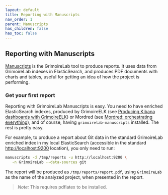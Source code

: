 ```yaml
---
layout: default
title: Reporting with Manuscripts
nav_order: 1
parent: Manuscripts
has_children: false
has_toc: false
---
```



## Reporting with Manuscripts

[Manuscripts](https://github.com/chaoss/grimoirelab-manuscripts) is the GrimoireLab tool
to produce reports.
It uses data from GrimoireLab indexes in ElasticSearch, and produces PDF documents with charts and tables, useful for getting an idea of how the project is performing.

### Get your first report

Reporting with GrimoireLab Manuscripts is easy. You need to have enriched ElasticSearch indexes, produced by GrimoireELK (see [Producing Kibana dashboards with GrimoireELK](/grimoireelk/intro.md)) or Mordred (see [Mordred: orchestrating everything](/mordred/intro.md)), and of course, having `grimoirelab-manuscripts` installed. The rest is pretty easy.

For example, to produce a report about Git data in the standard GrimoireLab enriched index in my local ElasticSearch (accessible in the standard [http://localhost:9200](http://localhost:9200) location), you only need to run:

```bash
manuscripts -d /tmp/reports -u http://localhost:9200 \
   -n GrimoireLab --data-sources git
```

The report will be produced as `/tmp/reports/report.pdf`, using `GrimoireLab` as the name of the analyzed project, when presented in the report.

> _Note:_ This requires pdflatex to be installed.
